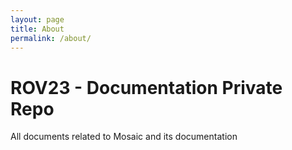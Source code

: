 ```yaml
---
layout: page
title: About
permalink: /about/
---
```


# **ROV23 - Documentation Private Repo**
All documents related to Mosaic and its documentation